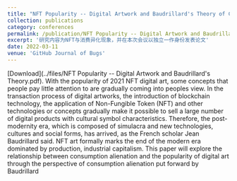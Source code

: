 ```yaml
---
title: "NFT Popularity -- Digital Artwork and Baudrillard's Theory of Consumption Alienation"
collection: publications
category: conferences
permalink: /publication/NFT Popularity -- Digital Artwork and Baudrillard's Theory of Consumption Alienation
excerpt: '研究内容为NFT与消费异化现象，并在本次会议以独立一作身份发表论文'
date: 2022-03-11
venue: 'GitHub Journal of Bugs'
---
```


[Download](../files/NFT Popularity -- Digital Artwork and Baudrillard's Theory.pdf).
With the popularity of 2021 NFT digital art, some concepts that people pay little attention to are gradually coming into peoples view. In the transaction process of digital artworks, the introduction of blockchain technology, the application of Non-Fungible Token (NFT) and other technologies or concepts gradually make it possible to sell a large number of digital products with cultural symbol characteristics. Therefore, the post-modernity era, which is composed of simulacra and new technologies, cultures and social forms, has arrived, as the French scholar Jean Baudrillard said. NFT art formally marks the end of the modern era dominated by production, industrial capitalism. This paper will explore the relationship between consumption alienation and the popularity of digital art through the perspective of consumption alienation put forward by Baudrillard